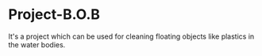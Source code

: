 # Project-B.O.B
It's a project which can be used for cleaning floating objects like plastics in the water bodies.
